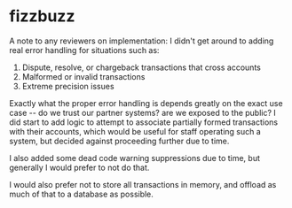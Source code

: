 # fizzbuzz

A note to any reviewers on implementation: I didn't get around to adding real error handling for situations such as:
1. Dispute, resolve, or chargeback transactions that cross accounts 
2. Malformed or invalid transactions
3. Extreme precision issues

Exactly what the proper error handling is depends greatly on the exact use case -- do we trust our partner systems? are we exposed to the public?
I did start to add logic to attempt to associate partially formed transactions with their accounts, which would be useful for staff operating such a system, 
but decided against proceeding further due to time.

I also added some dead code warning suppressions due to time, but generally I would prefer to not do that.

I would also prefer not to store all transactions in memory, and offload as much of that to a database as possible. 
